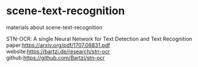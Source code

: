 # scene-text-recognition
materials about scene-text-recognition


STN-OCR: A single Neural Network for Text Detection and Text Recognition
paper:https://arxiv.org/pdf/1707.08831.pdf
website:https://bartzi.de/research/stn-ocr
github:https://github.com/Bartzi/stn-ocr

